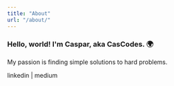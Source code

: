 ```yaml
---
title: "About"
url: "/about/"
---
```


### Hello, world! I'm Caspar, aka CasCodes. 🌍
My passion is finding simple solutions to hard problems.


linkedin | medium